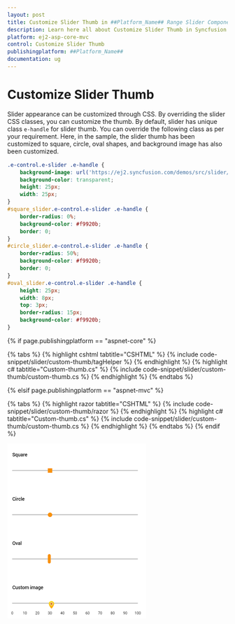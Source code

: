 ```yaml
---
layout: post
title: Customize Slider Thumb in ##Platform_Name## Range Slider Component
description: Learn here all about Customize Slider Thumb in Syncfusion ##Platform_Name## Range Slider component and more.
platform: ej2-asp-core-mvc
control: Customize Slider Thumb
publishingplatform: ##Platform_Name##
documentation: ug
---
```


# Customize Slider Thumb

Slider appearance can be customized through CSS. By overriding the slider CSS classes, you can customize the thumb. By default,
slider has unique class `e-handle` for slider thumb. You can override the following class as per your requirement. Here, in the
sample, the slider thumb has been customized to square, circle, oval shapes, and background image has also been customized.

```css
.e-control.e-slider .e-handle {
    background-image: url('https://ej2.syncfusion.com/demos/src/slider/images/thumb.png');
    background-color: transparent;
    height: 25px;
    width: 25px;
}
#square_slider.e-control.e-slider .e-handle {
    border-radius: 0%;
    background-color: #f9920b;
    border: 0;
}
#circle_slider.e-control.e-slider .e-handle {
    border-radius: 50%;
    background-color: #f9920b;
    border: 0;
}
#oval_slider.e-control.e-slider .e-handle {
    height: 25px;
    width: 8px;
    top: 3px;
    border-radius: 15px;
    background-color: #f9920b;
}
```

{% if page.publishingplatform == "aspnet-core" %}

{% tabs %}
{% highlight cshtml tabtitle="CSHTML" %}
{% include code-snippet/slider/custom-thumb/tagHelper %}
{% endhighlight %}
{% highlight c# tabtitle="Custom-thumb.cs" %}
{% include code-snippet/slider/custom-thumb/custom-thumb.cs %}
{% endhighlight %}
{% endtabs %}

{% elsif page.publishingplatform == "aspnet-mvc" %}

{% tabs %}
{% highlight razor tabtitle="CSHTML" %}
{% include code-snippet/slider/custom-thumb/razor %}
{% endhighlight %}
{% highlight c# tabtitle="Custom-thumb.cs" %}
{% include code-snippet/slider/custom-thumb/custom-thumb.cs %}
{% endhighlight %}
{% endtabs %}
{% endif %}



![ASP .NET Core - Slider - Thumb Customization](../images/thumb-customization.png)